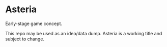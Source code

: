 # Asteria
Early-stage game concept.

This repo may be used as an idea/data dump. Asteria is a working title and subject to change.
